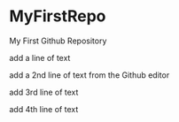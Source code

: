 # MyFirstRepo
My First Github Repository

add a line of text

add a 2nd line of text from the Github editor

add 3rd line of text

add 4th line of text
